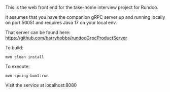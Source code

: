 This is the web front end for the take-home interview project for Rundoo.

It assumes that you have the companion gRPC server up and running locally on port 50051 and requires Java 17 on your local env.

That server can be found here: https://github.com/barryhobbs/rundooGrpcProductServer

To build:
```
mvn clean install
``` 

To execute:
```
mvn spring-boot:run
```

Visit the service at localhost:8080